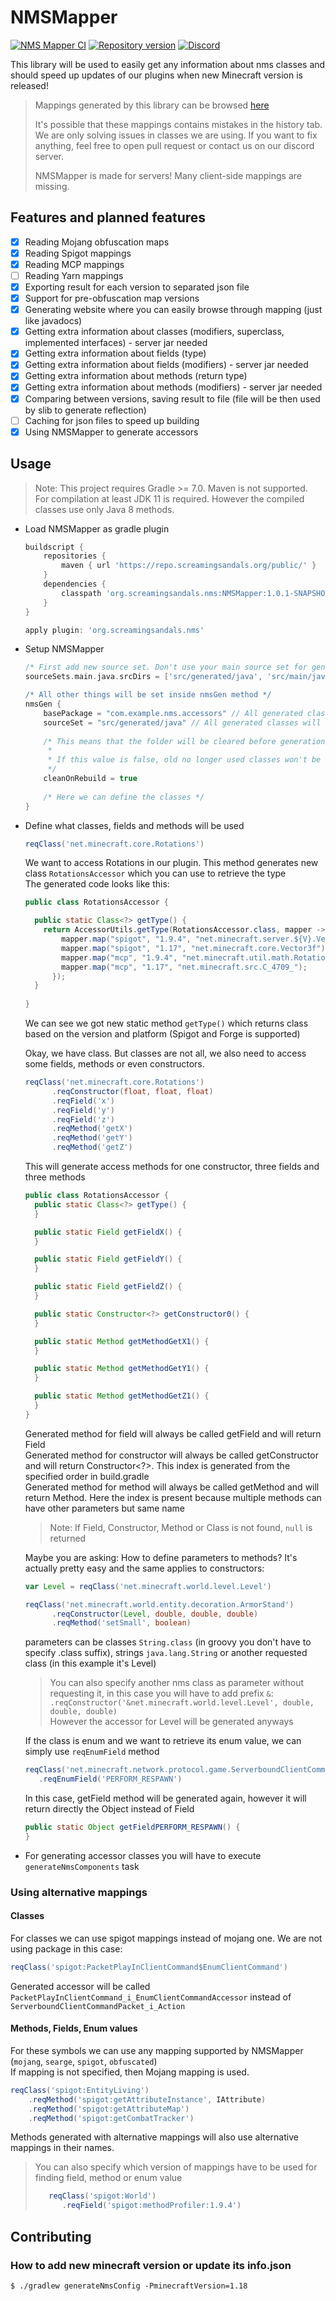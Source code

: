 # NMSMapper

[![NMS Mapper CI](https://github.com/ScreamingSandals/NMSMapper/actions/workflows/build.yml/badge.svg)](https://github.com/ScreamingSandals/NMSMapper/actions/workflows/build.yml)
[![Repository version](https://img.shields.io/nexus/r/org.screamingsandals.nms/NMSMapper?server=https%3A%2F%2Frepo.screamingsandals.org)](https://repo.screamingsandals.org/#browse/browse:maven-releases:org%2Fscreamingsandals%2Fnms%2FNMSMapper)
[![Discord](https://img.shields.io/discord/582271436845219842?logo=discord)](https://discord.gg/4xB54Ts)

This library will be used to easily get any information about nms classes and should speed up updates of our plugins when new Minecraft version is released!

> Mappings generated by this library can be browsed [here](https://nms.screamingsandals.org/)  
>
> It's possible that these mappings contains mistakes in the history tab. We are only solving issues in classes we are using. If you want to fix anything, feel free to open pull request or contact us on our discord server.
>
> NMSMapper is made for servers! Many client-side mappings are missing.

## Features and planned features

- [X] Reading Mojang obfuscation maps
- [X] Reading Spigot mappings
- [X] Reading MCP mappings
- [ ] Reading Yarn mappings
- [X] Exporting result for each version to separated json file
- [X] Support for pre-obfuscation map versions
- [X] Generating website where you can easily browse through mapping (just like javadocs)
- [X] Getting extra information about classes (modifiers, superclass, implemented interfaces) - server jar needed
- [X] Getting extra information about fields (type)
- [X] Getting extra information about fields (modifiers) - server jar needed
- [X] Getting extra information about methods (return type)
- [X] Getting extra information about methods (modifiers) - server jar needed
- [X] Comparing between versions, saving result to file (file will be then used by slib to generate reflection)
- [ ] Caching for json files to speed up building
- [X] Using NMSMapper to generate accessors

## Usage

> Note: This project requires Gradle >= 7.0. Maven is not supported.  
> For compilation at least JDK 11 is required. However the compiled classes use only Java 8 methods.

* Load NMSMapper as gradle plugin
  ```groovy
  buildscript {
      repositories {
          maven { url 'https://repo.screamingsandals.org/public/' }
      }
      dependencies {
          classpath 'org.screamingsandals.nms:NMSMapper:1.0.1-SNAPSHOT'
      }
  }

  apply plugin: 'org.screamingsandals.nms'
  ```
* Setup NMSMapper
  ```groovy
  /* First add new source set. Don't use your main source set for generated stuff. */
  sourceSets.main.java.srcDirs = ['src/generated/java', 'src/main/java']

  /* All other things will be set inside nmsGen method */
  nmsGen {
      basePackage = "com.example.nms.accessors" // All generated classes will be in this package.
      sourceSet = "src/generated/java" // All generated classes will be part of this source set.
    
      /* This means that the folder will be cleared before generation. 
       *
       * If this value is false, old no longer used classes won't be removed.
       */
      cleanOnRebuild = true 
    
      /* Here we can define the classes */
  }
  ```
* Define what classes, fields and methods will be used
  ```groovy
  reqClass('net.minecraft.core.Rotations')
  ```
  We want to access Rotations in our plugin. This method generates new class `RotationsAccessor` which you can use to retrieve the type  
  The generated code looks like this:
  ```java
  public class RotationsAccessor {
  
    public static Class<?> getType() {
      return AccessorUtils.getType(RotationsAccessor.class, mapper -> {
          mapper.map("spigot", "1.9.4", "net.minecraft.server.${V}.Vector3f");
          mapper.map("spigot", "1.17", "net.minecraft.core.Vector3f");
          mapper.map("mcp", "1.9.4", "net.minecraft.util.math.Rotations");
          mapper.map("mcp", "1.17", "net.minecraft.src.C_4709_");
        });
    }
    
  }
  ```
  We can see we got new static method `getType()` which returns class based on the version and platform (Spigot and Forge is supported)
  
  Okay, we have class. But classes are not all, we also need to access some fields, methods or even constructors.
  ```groovy
  reqClass('net.minecraft.core.Rotations')
        .reqConstructor(float, float, float)
        .reqField('x')
        .reqField('y')
        .reqField('z')
        .reqMethod('getX')
        .reqMethod('getY')
        .reqMethod('getZ')
  ```
  This will generate access methods for one constructor, three fields and three methods
  ```java
  public class RotationsAccessor {
    public static Class<?> getType() {
    }

    public static Field getFieldX() {
    }

    public static Field getFieldY() {
    }

    public static Field getFieldZ() {
    }

    public static Constructor<?> getConstructor0() {
    }

    public static Method getMethodGetX1() {
    }

    public static Method getMethodGetY1() {
    }

    public static Method getMethodGetZ1() {
    }
  }
  ```
  Generated method for field will always be called getField<Name> and will return Field  
  Generated method for constructor will always be called getConstructor<Index> and will return Constructor<?>. This index is generated from the specified order in   build.gradle  
  Generated method for method will always be called getMethod<Name><Index> and will return Method. Here the index is present because multiple methods can have other parameters but same name

  > Note: If Field, Constructor<?>, Method or Class<?> is not found, `null` is returned

  Maybe you are asking: How to define parameters to methods? It's actually pretty easy and the same applies to constructors:
  ```groovy
  var Level = reqClass('net.minecraft.world.level.Level')

  reqClass('net.minecraft.world.entity.decoration.ArmorStand')
        .reqConstructor(Level, double, double, double)
        .reqMethod('setSmall', boolean)
  ```
  parameters can be classes `String.class` (in groovy you don't have to specify .class suffix), strings `java.lang.String` or another requested class (in this example it's Level)

  > You can also specify another nms class as parameter without requesting it, in this case you will have to add prefix `&`:  
  > `.reqConstructor('&net.minecraft.world.level.Level', double, double, double)`  
  > However the accessor for Level will be generated anyways

  If the class is enum and we want to retrieve its enum value, we can simply use `reqEnumField` method
  ```groovy
  reqClass('net.minecraft.network.protocol.game.ServerboundClientCommandPacket$Action')
     .reqEnumField('PERFORM_RESPAWN')
  ```
  In this case, getField method will be generated again, however it will return directly the Object instead of Field
  ```java
  public static Object getFieldPERFORM_RESPAWN() {
  }
  ```
* For generating accessor classes you will have to execute `generateNmsComponents` task

### Using alternative mappings

#### Classes

For classes we can use spigot mappings instead of mojang one. We are not using package in this case:
```groovy
reqClass('spigot:PacketPlayInClientCommand$EnumClientCommand')
```
Generated accessor will be called `PacketPlayInClientCommand_i_EnumClientCommandAccessor` instead of `ServerboundClientCommandPacket_i_Action`

#### Methods, Fields, Enum values

For these symbols we can use any mapping supported by NMSMapper (`mojang`, `searge`, `spigot`, `obfuscated`)  
If mapping is not specified, then Mojang mapping is used.
```groovy
reqClass('spigot:EntityLiving')
    .reqMethod('spigot:getAttributeInstance', IAttribute)
    .reqMethod('spigot:getAttributeMap')
    .reqMethod('spigot:getCombatTracker')
```

Methods generated with alternative mappings will also use alternative mappings in their names.

> You can also specify which version of mappings have to be used for finding field, method or enum value
> 
> ```groovy
>    reqClass('spigot:World')
>       .reqField('spigot:methodProfiler:1.9.4')
> ```

## Contributing

### How to add new minecraft version or update its info.json

```
$ ./gradlew generateNmsConfig -PminecraftVersion=1.18
```
